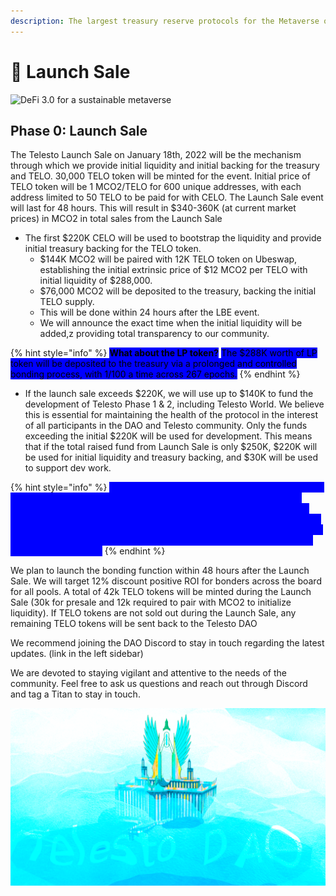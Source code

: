 ```yaml
---
description: The largest treasury reserve protocols for the Metaverse on Celo network
---
```


# 🚀 Launch Sale

![DeFi 3.0 for a sustainable metaverse](.gitbook/assets/defi3.0.png)

## Phase 0: Launch Sale

The Telesto Launch Sale on January 18th, 2022 will be the mechanism through which we provide initial liquidity and initial backing for the treasury and TELO. 30,000 TELO token will be minted for the event. Initial price of TELO token will be 1 MCO2/TELO for 600 unique addresses, with each address limited to 50 TELO to be paid for with CELO. The Launch Sale event will last for 48 hours. This will result in $340-360K (at current market prices) in MCO2 in total sales from the Launch Sale&#x20;

* The first $220K CELO will be used to bootstrap the liquidity and provide initial treasury backing for the TELO token.
  * $144K MCO2 will be paired with 12K TELO token on Ubeswap, establishing the initial extrinsic price of $12 MCO2 per TELO with initial liquidity of $288,000.
  * $76,000 MCO2 will be deposited to the treasury, backing the initial TELO supply.
  * This will be done within 24 hours after the LBE event.
  * We will announce the exact time when the initial liquidity will be added,z providing total transparency to our community.

{% hint style="info" %}
<mark style="background-color:blue;">**What about the LP token?**</mark> <mark style="background-color:blue;"></mark><mark style="background-color:blue;">The $288K worth of LP token will be deposited to the treasury via a prolonged and controlled bonding process, with 1/100 a time across 267 epochs.</mark>
{% endhint %}

* If the launch sale exceeds $220K, we will use up to $140K to fund the development of Telesto Phase 1 & 2, including Telesto World. We believe this is essential for maintaining the health of the protocol in the interest of all participants in the DAO and Telesto community. Only the funds exceeding the initial $220K will be used for development. This means that if the total raised fund from Launch Sale is only $250K, $220K will be used for initial liquidity and treasury backing, and $30K will be used to support dev work.&#x20;

{% hint style="info" %}
<mark style="color:blue;background-color:blue;">We are trying to be 100% clear and transparent with the people of the Telesto community. Olympus and Klima DAO's raised private rounds via pToken which works like an option but also dilutes the total share in the future. We are proposing a fixed rate round only to ensure the Telesto DAO can be sustained. Future development work can be funded via the Telesto DAO through a DAO snapshot voting procedure along with other major decisions.</mark>
{% endhint %}

We plan to launch the bonding function within 48 hours after the Launch Sale. We will target 12% discount positive ROI for bonders across the board for all pools. A total of 42k TELO tokens will be minted during the Launch Sale (30k for presale and 12k required to pair with MCO2 to initialize liquidity). If TELO tokens are not sold out during the Launch Sale, any remaining TELO tokens will be sent back to the Telesto DAO&#x20;

We recommend joining the DAO Discord to stay in touch regarding the latest updates. (link in the left sidebar)

We are devoted to staying vigilant and attentive to the needs of the community. Feel free to ask us questions and reach out through Discord and tag a Titan to stay in touch.

![](.gitbook/assets/telestodaowatertemple.png)

